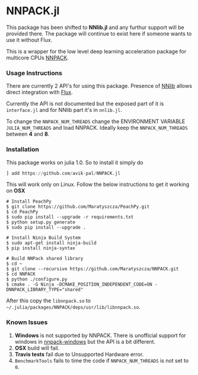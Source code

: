# NNPACK.jl

This package has been shifted to __NNlib.jl__ and any furthur support will be provided there. The package will continue to exist here if someone wants to use it without Flux.

This is a wrapper for the low level deep learning acceleration package
for multicore CPUs [NNPACK](https://github.com/Maratyszcza/NNPACK).

### Usage Instructions

There are currently 2 API's for using this package. Presence of [NNlib](https://github.com/FluxML/NNlib.jl) allows direct integration with [Flux](https://github.com/FluxML/Flux.jl).

Currently the API is not documented but the exposed part of it is `interface.jl` and for NNlib part it's in `nnlib.jl`.

To change the `NNPACK_NUM_THREADS` change the ENVIRONMENT VARIABLE `JULIA_NUM_THREADS` and load NNPACK. Ideally keep the `NNPACK_NUM_THREADS` between __4__ and __8__.

### Installation

This package works on julia 1.0. So to install it simply do

```julia
] add https://github.com/avik-pal/NNPACK.jl
```

This will work only on Linux. Follow the below instructions to get it working on __OSX__

```
# Install PeachPy
$ git clone https://github.com/Maratyszcza/PeachPy.git
$ cd PeachPy
$ sudo pip install --upgrade -r requirements.txt
$ python setup.py generate
$ sudo pip install --upgrade .

# Install Ninja Build System
$ sudo apt-get install ninja-build
$ pip install ninja-syntax

# Build NNPack shared library
$ cd ~
$ git clone --recursive https://github.com/Maratyszcza/NNPACK.git
$ cd NNPACK
$ python ./configure.py
$ cmake . -G Ninja -DCMAKE_POSITION_INDEPENDENT_CODE=ON -DNNPACK_LIBRARY_TYPE="shared"
```

After this copy the `libnnpack.so` to `~/.julia/packages/NNPACK/deps/usr/lib/libnnpack.so`.

### Known Issues

1. __Windows__ is not supported by NNPACK. There is unofficial support for windows in [nnpack-windows](https://github.com/zeno40/nnpack-windows) but the API is a bit different.
2. __OSX__ build will fail.
3. __Travis tests__ fail due to Unsupported Hardware error.
2. `BenchmarkTools` fails to time the code if `NNPACK_NUM_THREADS` is not set to `0`.
